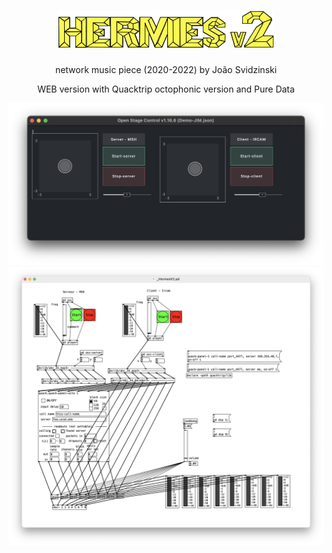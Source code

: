 <p align="center">
  <h1 align="center"> <img src="https://github.com/JoaoSvidzinski/HermesV2/blob/main/docs/HERMES_LOGO-jaune3.png" alt="HermesV2_logo"/></h1>
  <p align="center">
    network music piece (2020-2022) by João Svidzinski
    </p>   
    <p align="center">
    WEB version with Quacktrip octophonic version and Pure Data
  </p>
</p>

![Port_config](doc/fig1-OSC.png)
![Port_config](doc/fig2-patchPd.png)
